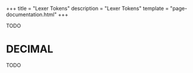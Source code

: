 +++
title = "Lexer Tokens"
description = "Lexer Tokens"
template = "page-documentation.html"
+++

TODO

# DECIMAL

TODO
